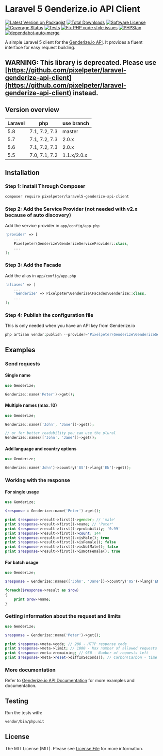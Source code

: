 # Laravel 5 Genderize.io API Client

[![Latest Version on Packagist](https://img.shields.io/packagist/v/pixelpeter/laravel5-genderize-api-client.svg?style=flat-square)](https://packagist.org/packages/pixelpeter/laravel5-genderize-api-client)
[![Total Downloads](https://img.shields.io/packagist/dt/pixelpeter/laravel5-genderize-api-client.svg?style=flat-square)](https://packagist.org/packages/pixelpeter/laravel5-genderize-api-client)
[![Software License](https://img.shields.io/badge/license-MIT-brightgreen.svg?style=flat-square)](LICENSE.md)
[![Coverage Status](https://coveralls.io/repos/github/pixelpeter/laravel5-genderize-api-client/badge.svg?branch=master)](https://coveralls.io/github/pixelpeter/laravel5-genderize-api-client?branch=master)
[![Tests](https://github.com/pixelpeter/laravel5-genderize-api-client/actions/workflows/run-tests.yml/badge.svg?branch=master)](https://github.com/pixelpeter/laravel5-genderize-api-client/actions/workflows/run-tests.yml)
[![Fix PHP code style issues](https://github.com/pixelpeter/laravel5-genderize-api-client/actions/workflows/fix-php-code-style-issues.yml/badge.svg)](https://github.com/pixelpeter/laravel5-genderize-api-client/actions/workflows/fix-php-code-style-issues.yml)
[![PHPStan](https://github.com/pixelpeter/laravel5-genderize-api-client/actions/workflows/phpstan.yml/badge.svg)](https://github.com/pixelpeter/laravel5-genderize-api-client/actions/workflows/phpstan.yml)
[![dependabot-auto-merge](https://github.com/pixelpeter/laravel5-genderize-api-client/actions/workflows/dependabot-auto-merge.yml/badge.svg)](https://github.com/pixelpeter/laravel5-genderize-api-client/actions/workflows/dependabot-auto-merge.yml)

A simple Laravel 5 client for the [Genderize.io API](https://genderize.io/).
It provides a fluent interface for easy request building.

## WARNING: This library is deprecated. Please use [https://github.com/pixelpeter/laravel-genderize-api-client](https://github.com/pixelpeter/laravel-genderize-api-client) instead.
## Version overview

| Laravel | php           | use branch  |
| ------  | ------------- |-------------|
| 5.8     | 7.1, 7.2, 7.3 | master      |
| 5.7     | 7.1, 7.2, 7.3 | 2.0.x       |
| 5.6     | 7.1, 7.2, 7.3 | 2.0.x       |
| 5.5     | 7.0, 7.1, 7.2 | 1.1.x/2.0.x |

## Installation

### Step 1: Install Through Composer
``` bash
composer require pixelpeter/laravel5-genderize-api-client
```

### Step 2: Add the Service Provider (not needed with v2.x because of auto discovery)
Add the service provider in `app/config/app.php`
```php
'provider' => [
    ...
    Pixelpeter\Genderize\GenderizeServiceProvider::class,
    ...
];
```

### Step 3: Add the Facade
Add the alias in `app/config/app.php`
```php
'aliases' => [
    ...
    'Genderize' => Pixelpeter\Genderize\Facades\Genderize::class,
    ...
];
```
### Step 4: Publish the configuration file
This is only needed when you have an API key from Genderize.io
```php
php artisan vendor:publish --provider="Pixelpeter\Genderize\GenderizeServiceProvider"
```

## Examples

### Send requests
#### Single name
```php
use Genderize;

Genderize::name('Peter')->get();
```

#### Multiple names (max. 10)
```php
use Genderize;

Genderize::name(['John', 'Jane'])->get();

// or for better readability you can use the plural
Genderize::names(['John', 'Jane'])->get();
```

#### Add language and country options
```php
use Genderize;

Genderize::name('John')->country('US')->lang('EN')->get();
```
### Working with the response
#### For single usage
```php
use Genderize;

$response = Genderize::name('Peter')->get();

print $response->result->first()->gender; // 'male'
print $response->result->first()->name; // 'Peter'
print $response->result->first()->probability; '0.99'
print $response->result->first()->count; 144
print $response->result->first()->isMale(); true
print $response->result->first()->isFemale(); false
print $response->result->first()->isNotMale(); false
print $response->result->first()->isNotFemale(); true
```

#### For batch usage
```php
use Genderize;

$response = Genderize::names(['John', 'Jane'])->country('US')->lang('EN')->get();

foreach($response->result as $row)
{
    print $row->name;
}
```

### Getting information about the request and limits
```php
use Genderize;

$response = Genderize::name('Peter')->get();

print $response->meta->code; // 200 - HTTP response code
print $response->meta->limit; // 1000 - Max number of allowed requests
print $response->meta->remaining; // 950 - Number of requests left
print $response->meta->reset->diffInSeconds(); // Carbon\Carbon - time left till reset
```

### More documentation
Refer to [Genderize.io API Documentation](https://genderize.io/documentation/) for more examples and documentation.

## Testing
Run the tests with:
```bash
vendor/bin/phpunit
```

## License

The MIT License (MIT). Please see [License File](LICENSE.md) for more information.
